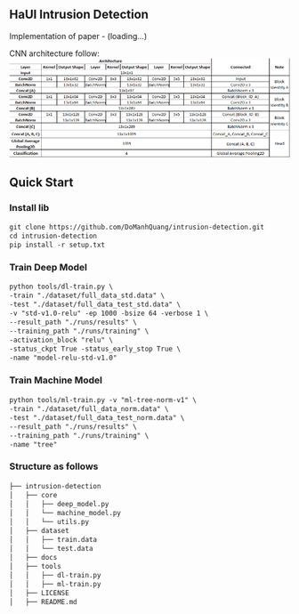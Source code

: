 ## HaUI Intrusion Detection

Implementation of paper - (loading...)

CNN architecture follow: 
![img.png](docs/img-model.png)

## Quick Start
### Install lib
```shell
git clone https://github.com/DoManhQuang/intrusion-detection.git
cd intrusion-detection
pip install -r setup.txt
```

### Train Deep Model
```shell
python tools/dl-train.py \
-train "./dataset/full_data_std.data" \
-test "./dataset/full_data_test_std.data" \
-v "std-v1.0-relu" -ep 1000 -bsize 64 -verbose 1 \
--result_path "./runs/results" \
--training_path "./runs/training" \
-activation_block "relu" \
-status_ckpt True -status_early_stop True \
-name "model-relu-std-v1.0"
```

### Train Machine Model
```shell
python tools/ml-train.py -v "ml-tree-norm-v1" \
-train "./dataset/full_data_norm.data" \
-test "./dataset/full_data_test_norm.data" \
--result_path "./runs/results" \
--training_path "./runs/training" \
-name "tree"
```

### Structure as follows
    ├── intrusion-detection
    │   ├── core
    │   │   ├── deep_model.py
    │   │   └── machine_model.py
    │   │   └── utils.py
    │   ├── dataset
    │   │   ├── train.data
    │   │   └── test.data
    │   ├── docs
    │   ├── tools
    │   │   ├── dl-train.py
    │   │   ├── ml-train.py
    │   ├── LICENSE
    │   ├── README.md

